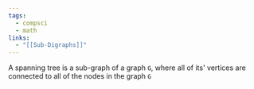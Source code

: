 ```yaml
---
tags:
  - compsci
  - math
links:
  - "[[Sub-Digraphs]]"
---
```

A spanning tree is a sub-graph of a graph `G`, where all of its' vertices are connected to all of the nodes in the graph `G`
